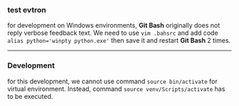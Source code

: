 ### test evtron

for development on Windows environments, **Git Bash** originally does not reply verbose feedback text. We need to use `vim .bahsrc` and add code `alias python='winpty python.exe'` then save it and restart **Git Bash** 2 times.

---

### Development
for this development, we cannot use command `source bin/activate` for virtual environment.  Instead, command `source venv/Scripts/activate` has to be executed.
